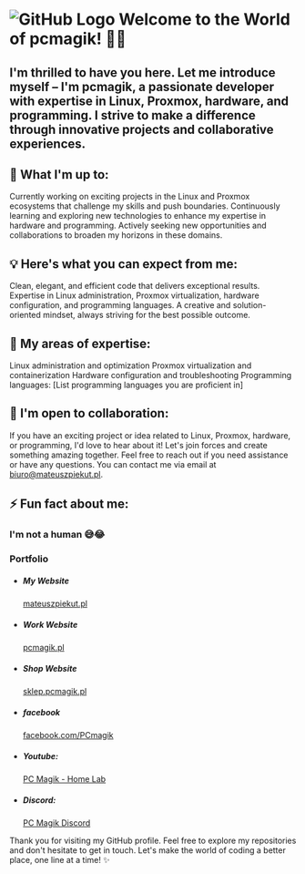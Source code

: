 # ![GitHub Logo](https://pcmagik.pl/wp-content/uploads/2023/04/PC-MAGIK-niebieskie-e1681906039749.png) Welcome to the World of pcmagik! 🌌✨
## I'm thrilled to have you here. Let me introduce myself – I'm pcmagik, a passionate developer with expertise in Linux, Proxmox, hardware, and programming. I strive to make a difference through innovative projects and collaborative experiences.

## 🚀 What I'm up to:
Currently working on exciting projects in the Linux and Proxmox ecosystems that challenge my skills and push boundaries.
Continuously learning and exploring new technologies to enhance my expertise in hardware and programming.
Actively seeking new opportunities and collaborations to broaden my horizons in these domains.

## 💡 Here's what you can expect from me:
Clean, elegant, and efficient code that delivers exceptional results.
Expertise in Linux administration, Proxmox virtualization, hardware configuration, and programming languages.
A creative and solution-oriented mindset, always striving for the best possible outcome.

## 🌱 My areas of expertise:
Linux administration and optimization
Proxmox virtualization and containerization
Hardware configuration and troubleshooting
Programming languages: [List programming languages you are proficient in]

## 🤝 I'm open to collaboration:
If you have an exciting project or idea related to Linux, Proxmox, hardware, or programming, I'd love to hear about it! Let's join forces and create something amazing together.
Feel free to reach out if you need assistance or have any questions. You can contact me via email at biuro@mateuszpiekut.pl.


## ⚡ Fun fact about me:

### I'm not a human 😅😂


<div class="portfolio">
                            <div class="title">
                                <div class="icons">
                                    <i class="fa fa-picture-o" aria-hidden="true"></i>
                                </div>
                                <h3>Portfolio</h3>
                            </div>
                            <div class="sub-content">
                                <ul>
                                    <li>
                                        <h5>My Website </h5> <span></span><a href="https://mateuszpiekut.pl"
                                            target="blank">mateuszpiekut.pl</a>
                                    </li>
                                    <li>
                                        <h5>Work Website </h5> <span></span><a href="https://pcmagik.pl"
                                            target="blank">pcmagik.pl</a>
                                    </li>
                                    <li>
                                        <h5>Shop Website </h5> <span></span><a href="https://sklep.pcmagik.pl"
                                            target="blank">sklep.pcmagik.pl</a>
                                    </li>
                                    <li>
                                        <h5>facebook </h5> <span></span><a href="https://pl-pl.facebook.com/PCmagik"
                                            target="blank">facebook.com/PCmagik</a>
                                    </li>
                                    <li>
                                        <h5>Youtube: </h5> <span></span><a
                                            href="https://www.youtube.com/c/PCMagikHomeLab" target="blank">PC Magik -
                                            Home Lab</a>
                                    </li>
                                    <li>
                                        <h5>Discord: </h5> <span></span><a href="https://discord.gg/9q4tBVJfEP"
                                            target="blank">PC Magik Discord</a>
                                    </li>
                                </ul>
                            </div>
                        </div><!-- portfolio -->


Thank you for visiting my GitHub profile. Feel free to explore my repositories and don't hesitate to get in touch. Let's make the world of coding a better place, one line at a time! ✨
